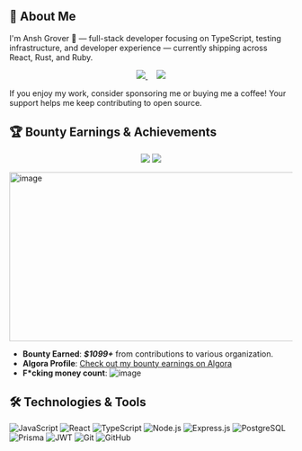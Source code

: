 ## 🚀 About Me
I'm Ansh Grover 👋 — full-stack developer focusing on TypeScript, testing infrastructure, and developer experience — currently shipping across React, Rust, and Ruby.

  <p align='center'>
  <a href="https://github.com/sponsors/Anshgrover23">
    <img src="https://img.shields.io/badge/sponsor-30363D?style=for-the-badge&logo=GitHub-Sponsors&logoColor=#white" />       
  </a>
  &nbsp;&nbsp;&nbsp;
  <a href="https://www.buymeacoffee.com/ag5989670p">
    <img src="https://img.shields.io/badge/-buy%20me%20a%20coffee-FFDD00?style=for-the-badge&logo=buy-me-a-coffee&logoColor=black" />
  </a>
</p>

If you enjoy my work, consider sponsoring me or buying me a coffee! Your support helps me keep contributing to open source.
  
## 🏆 Bounty Earnings & Achievements

<p align="center">
  <p align="center">
  <img src="https://img.shields.io/badge/🏆%20Bounties%20Earned-$40k%20in%203%20months-2b9348?style=for-the-badge" />
    <a href="https://antiwork.com/bounties" target="_blank">
    <img src="https://img.shields.io/badge/🔥%20Antiwork-Bounty%20Platform-ff4500?style=for-the-badge" />
  </a>
</p>

  <img width="1159" height="301" alt="image" src="https://github.com/user-attachments/assets/14a5d9da-66fa-40e4-a9b0-d170339c589d" />
</p>

- **Bounty Earned**: ***$1099+*** from contributions to various organization.
- **Algora Profile**: [Check out my bounty earnings on Algora](https://app.algora.io/@/Anshgrover23)
- **F*cking money count**:
![image](https://github.com/user-attachments/assets/bf5f50f9-3622-4f74-833d-cd7327ac42e5)

## 🛠️ Technologies & Tools

![JavaScript](https://img.shields.io/badge/-JavaScript-F7DF1E?style=flat-square&logo=javascript&logoColor=black)
![React](https://img.shields.io/badge/-React-61DAFB?style=flat-square&logo=react&logoColor=white)
![TypeScript](https://img.shields.io/badge/-TypeScript-007ACC?style=flat-square&logo=typescript&logoColor=white)
![Node.js](https://img.shields.io/badge/-Node.js-339933?style=flat-square&logo=node.js&logoColor=white)
![Express.js](https://img.shields.io/badge/-Express.js-000000?style=flat-square&logo=express&logoColor=white)
![PostgreSQL](https://img.shields.io/badge/-PostgreSQL-336791?style=flat-square&logo=postgresql&logoColor=white)
![Prisma](https://img.shields.io/badge/-Prisma-2D3748?style=flat-square&logo=prisma&logoColor=white)
![JWT](https://img.shields.io/badge/-JWT-000000?style=flat-square&logo=json-web-tokens&logoColor=white)
![Git](https://img.shields.io/badge/-Git-F05032?style=flat-square&logo=git&logoColor=white)
![GitHub](https://img.shields.io/badge/-GitHub-181717?style=flat-square&logo=github)

